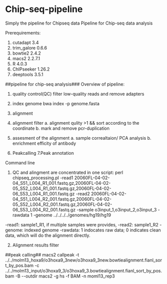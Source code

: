 # Chip-seq-pipeline
Simply the pipeline for Chipseq data
Pipeline for Chip-seq data analysis


Prerequirements:
1. cutadapt 3.4
2. trim_galore 0.6.6
3. bowtie2 2.4.2
4. macs2 2.2.7.1
4. R 4.0.3
5. ChIPseeker 1.26.2
6. deeptools 3.5.1

##pipeline for chip-seq analysis###
Overview of pipeline:
1. quality control(QC)
filter low-quality reads and remove adapters 
2. index genome
 bwa index -p genome.fasta
3. alignment

4. alignment filter
 	a. alignment qulity >1 && sort according to the coordinate
b. mark and remove pcr-duplication
5. assesment of the alignment 
a. sample correaltaion/ PCA analysis
b. enrichment efficity of antibody
6. Peakcalling
7.Peak annotation

Command line
1. QC and alingment are concentrated in one script:
  perl chipseq_processing.pl -read1 20060FL-04-02-04_S51_L004_R1_001.fastq.gz,20060FL-04-02-05_S52_L004_R1_001.fastq.gz,20060FL-04-02-06_S53_L004_R1_001.fastq.gz -read2 20060FL-04-02-04_S51_L004_R2_001.fastq.gz,20060FL-04-02-05_S52_L004_R2_001.fastq.gz,20060FL-04-02-06_S53_L004_R2_001.fastq.gz -sample o3input_1,o3input_2,o3input_3 -rawdata 1 -genome ../../../../genomes/hg19/hg19

-read1: sample1_R1, if multiple samples were provides, 
-read2: sample1_R2
-genome: indexed genome 
-rawdata: 1 indocates raw data; 0 indicates clean data, which will do the alignment directly.


2. Alignment results filter
  

##peak calling##
 macs2 callpeak -t ../../molm13_hoxa9/o3hoxa9_3new/o3hoxa9_3new.bowtiealignment.fianl_sort_by_pos.bam -c ../../molm13_input/o3hoxa9_3/o3hoxa9_3.bowtiealignment.fianl_sort_by_pos.bam -B --outdir macs2 -g hs -f BAM -n moml13_rep3 
